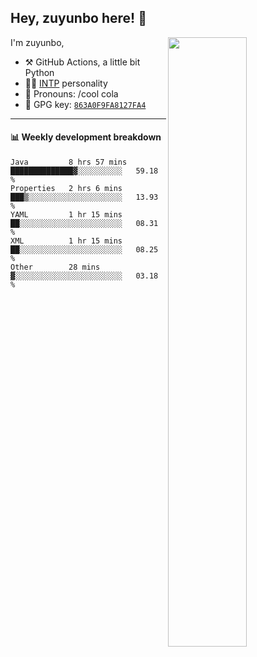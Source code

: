 

## Hey, zuyunbo here! :wave: 
[<img align="right" width="50%" src="https://github-readme-stats.vercel.app/api?username=zuyunbo&theme=dark&show_icons=true">](https://metrics.lecoq.io/ouuan?template=classic)

I'm zuyunbo,

-   :hammer_and_pick: GitHub Actions, a little bit Python
-   :man_scientist: [INTP](https://www.16personalities.com/profiles/3302586f07ca3) personality
-   :man: Pronouns: /cool cola
-   :key: GPG key: [`863A0F9FA8127FA4`](https://github.com/zuyunbo.gpg)

---

#### :bar_chart: Weekly development breakdown
<!--START_SECTION:waka-->

```text
Java         8 hrs 57 mins   ██████████████▓░░░░░░░░░░   59.18 %
Properties   2 hrs 6 mins    ███▒░░░░░░░░░░░░░░░░░░░░░   13.93 %
YAML         1 hr 15 mins    ██░░░░░░░░░░░░░░░░░░░░░░░   08.31 %
XML          1 hr 15 mins    ██░░░░░░░░░░░░░░░░░░░░░░░   08.25 %
Other        28 mins         ▓░░░░░░░░░░░░░░░░░░░░░░░░   03.18 %
```

<!--END_SECTION:waka-->


